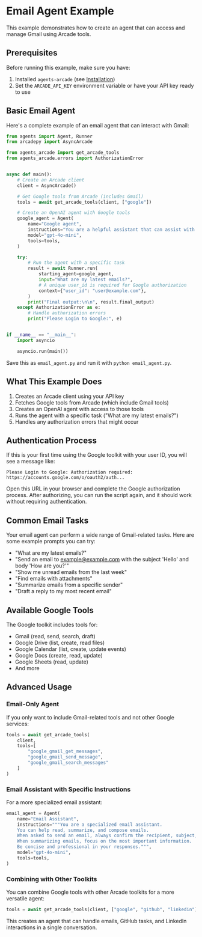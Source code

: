 # Email Agent Example

This example demonstrates how to create an agent that can access and manage Gmail using Arcade tools.

## Prerequisites

Before running this example, make sure you have:

1. Installed `agents-arcade` (see [Installation](../getting-started/installation.md))
2. Set the `ARCADE_API_KEY` environment variable or have your API key ready to use

## Basic Email Agent

Here's a complete example of an email agent that can interact with Gmail:

```python
from agents import Agent, Runner
from arcadepy import AsyncArcade

from agents_arcade import get_arcade_tools
from agents_arcade.errors import AuthorizationError


async def main():
    # Create an Arcade client
    client = AsyncArcade()

    # Get Google tools from Arcade (includes Gmail)
    tools = await get_arcade_tools(client, ["google"])

    # Create an OpenAI agent with Google tools
    google_agent = Agent(
        name="Google agent",
        instructions="You are a helpful assistant that can assist with Gmail and other Google services.",
        model="gpt-4o-mini",
        tools=tools,
    )

    try:
        # Run the agent with a specific task
        result = await Runner.run(
            starting_agent=google_agent,
            input="What are my latest emails?",
            # A unique user_id is required for Google authorization
            context={"user_id": "user@example.com"},
        )
        print("Final output:\n\n", result.final_output)
    except AuthorizationError as e:
        # Handle authorization errors
        print("Please Login to Google:", e)


if __name__ == "__main__":
    import asyncio

    asyncio.run(main())
```

Save this as `email_agent.py` and run it with `python email_agent.py`.

## What This Example Does

1. Creates an Arcade client using your API key
2. Fetches Google tools from Arcade (which include Gmail tools)
3. Creates an OpenAI agent with access to those tools
4. Runs the agent with a specific task ("What are my latest emails?")
5. Handles any authorization errors that might occur

## Authentication Process

If this is your first time using the Google toolkit with your user ID, you will see a message like:

```
Please Login to Google: Authorization required: https://accounts.google.com/o/oauth2/auth...
```

Open this URL in your browser and complete the Google authorization process. After authorizing, you can run the script again, and it should work without requiring authentication.

## Common Email Tasks

Your email agent can perform a wide range of Gmail-related tasks. Here are some example prompts you can try:

-   "What are my latest emails?"
-   "Send an email to example@example.com with the subject 'Hello' and body 'How are you?'"
-   "Show me unread emails from the last week"
-   "Find emails with attachments"
-   "Summarize emails from a specific sender"
-   "Draft a reply to my most recent email"

## Available Google Tools

The Google toolkit includes tools for:

-   Gmail (read, send, search, draft)
-   Google Drive (list, create, read files)
-   Google Calendar (list, create, update events)
-   Google Docs (create, read, update)
-   Google Sheets (read, update)
-   And more

## Advanced Usage

### Email-Only Agent

If you only want to include Gmail-related tools and not other Google services:

```python
tools = await get_arcade_tools(
    client,
    tools=[
        "google_gmail_get_messages",
        "google_gmail_send_message",
        "google_gmail_search_messages"
    ]
)
```

### Email Assistant with Specific Instructions

For a more specialized email assistant:

```python
email_agent = Agent(
    name="Email Assistant",
    instructions="""You are a specialized email assistant.
    You can help read, summarize, and compose emails.
    When asked to send an email, always confirm the recipient, subject, and content.
    When summarizing emails, focus on the most important information.
    Be concise and professional in your responses.""",
    model="gpt-4o-mini",
    tools=tools,
)
```

### Combining with Other Toolkits

You can combine Google tools with other Arcade toolkits for a more versatile agent:

```python
tools = await get_arcade_tools(client, ["google", "github", "linkedin"])
```

This creates an agent that can handle emails, GitHub tasks, and LinkedIn interactions in a single conversation.
